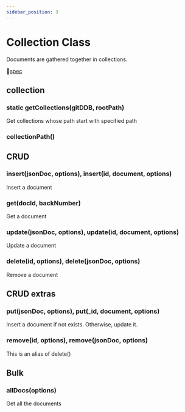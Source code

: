 ```yaml
---
sidebar_position: 3
---
```


# Collection Class

Documents are gathered together in collections.

🧰[spec](https://github.com/sosuisen/git-documentdb/blob/doc-v1.0/docs-api/git-documentdb.gitdocumentdb.md)


## collection

### static getCollections(gitDDB, rootPath)
Get collections whose path start with specified path

### collectionPath()

## CRUD

### insert(jsonDoc, options), insert(id, document, options)
Insert a document

### get(docId, backNumber) 
Get a document

### update(jsonDoc, options), update(id, document, options)
Update a document

### delete(id, options), delete(jsonDoc, options)
Remove a document


## CRUD extras 

### put(jsonDoc, options), put(_id, document, options)

Insert a document if not exists. Otherwise, update it.

### remove(id, options), remove(jsonDoc, options)

This is an alias of delete()


## Bulk

### allDocs(options)
Get all the documents


